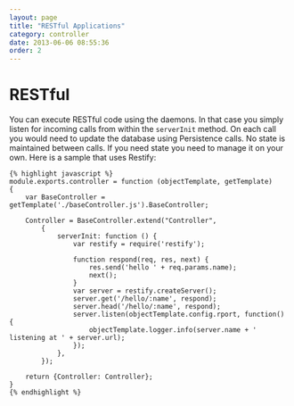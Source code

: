 ```yaml
---
layout: page
title: "RESTful Applications"
category: controller
date: 2013-06-06 08:55:36
order: 2
---
```


# RESTful

You can execute RESTful code using the daemons.  In that case you simply listen for incoming calls from within the `serverInit` method. On each call you would need to update the database using Persistence calls.  No state is maintained between calls.  If you need state you need to manage it on your own.  Here is a sample that uses Restify:

    {% highlight javascript %}
    module.exports.controller = function (objectTemplate, getTemplate)
    {
        var BaseController = getTemplate('./baseController.js').BaseController;

        Controller = BaseController.extend("Controller",
            {
                serverInit: function () {
                    var restify = require('restify');

                    function respond(req, res, next) {
                        res.send('hello ' + req.params.name);
                        next();
                    }
                    var server = restify.createServer();
                    server.get('/hello/:name', respond);
                    server.head('/hello/:name', respond);
                    server.listen(objectTemplate.config.rport, function() {
                        objectTemplate.logger.info(server.name + ' listening at ' + server.url);
                    });
                },
            });

        return {Controller: Controller};
    }
    {% endhighlight %}